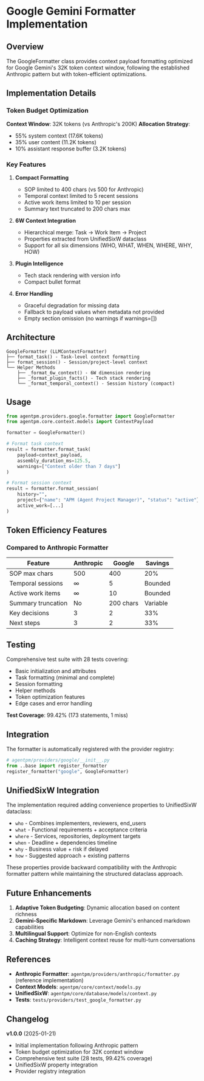 # Google Gemini Formatter Implementation

## Overview

The GoogleFormatter class provides context payload formatting optimized for Google Gemini's 32K token context window, following the established Anthropic pattern but with token-efficient optimizations.

## Implementation Details

### Token Budget Optimization

**Context Window**: 32K tokens (vs Anthropic's 200K)
**Allocation Strategy**:
- 55% system context (17.6K tokens)
- 35% user content (11.2K tokens)
- 10% assistant response buffer (3.2K tokens)

### Key Features

1. **Compact Formatting**
   - SOP limited to 400 chars (vs 500 for Anthropic)
   - Temporal context limited to 5 recent sessions
   - Active work items limited to 10 per session
   - Summary text truncated to 200 chars max

2. **6W Context Integration**
   - Hierarchical merge: Task → Work Item → Project
   - Properties extracted from UnifiedSixW dataclass
   - Support for all six dimensions (WHO, WHAT, WHEN, WHERE, WHY, HOW)

3. **Plugin Intelligence**
   - Tech stack rendering with version info
   - Compact bullet format

4. **Error Handling**
   - Graceful degradation for missing data
   - Fallback to payload values when metadata not provided
   - Empty section omission (no warnings if warnings=[])

## Architecture

```
GoogleFormatter (LLMContextFormatter)
├── format_task() - Task-level context formatting
├── format_session() - Session/project-level context
└── Helper Methods
    ├── _format_6w_context() - 6W dimension rendering
    ├── _format_plugin_facts() - Tech stack rendering
    └── _format_temporal_context() - Session history (compact)
```

## Usage

```python
from agentpm.providers.google.formatter import GoogleFormatter
from agentpm.core.context.models import ContextPayload

formatter = GoogleFormatter()

# Format task context
result = formatter.format_task(
    payload=context_payload,
    assembly_duration_ms=125.5,
    warnings=["Context older than 7 days"]
)

# Format session context
result = formatter.format_session(
    history="",
    project={"name": "APM (Agent Project Manager)", "status": "active"},
    active_work=[...]
)
```

## Token Efficiency Features

### Compared to Anthropic Formatter

| Feature | Anthropic | Google | Savings |
|---------|-----------|--------|---------|
| SOP max chars | 500 | 400 | 20% |
| Temporal sessions | ∞ | 5 | Bounded |
| Active work items | ∞ | 10 | Bounded |
| Summary truncation | No | 200 chars | Variable |
| Key decisions | 3 | 2 | 33% |
| Next steps | 3 | 2 | 33% |

## Testing

Comprehensive test suite with 28 tests covering:

- Basic initialization and attributes
- Task formatting (minimal and complete)
- Session formatting
- Helper methods
- Token optimization features
- Edge cases and error handling

**Test Coverage**: 99.42% (173 statements, 1 miss)

## Integration

The formatter is automatically registered with the provider registry:

```python
# agentpm/providers/google/__init__.py
from ..base import register_formatter
register_formatter("google", GoogleFormatter)
```

## UnifiedSixW Integration

The implementation required adding convenience properties to UnifiedSixW dataclass:

- `who` - Combines implementers, reviewers, end_users
- `what` - Functional requirements + acceptance criteria
- `where` - Services, repositories, deployment targets
- `when` - Deadline + dependencies timeline
- `why` - Business value + risk if delayed
- `how` - Suggested approach + existing patterns

These properties provide backward compatibility with the Anthropic formatter pattern while maintaining the structured dataclass approach.

## Future Enhancements

1. **Adaptive Token Budgeting**: Dynamic allocation based on content richness
2. **Gemini-Specific Markdown**: Leverage Gemini's enhanced markdown capabilities
3. **Multilingual Support**: Optimize for non-English contexts
4. **Caching Strategy**: Intelligent context reuse for multi-turn conversations

## References

- **Anthropic Formatter**: `agentpm/providers/anthropic/formatter.py` (reference implementation)
- **Context Models**: `agentpm/core/context/models.py`
- **UnifiedSixW**: `agentpm/core/database/models/context.py`
- **Tests**: `tests/providers/test_google_formatter.py`

## Changelog

**v1.0.0** (2025-01-21)
- Initial implementation following Anthropic pattern
- Token budget optimization for 32K context window
- Comprehensive test suite (28 tests, 99.42% coverage)
- UnifiedSixW property integration
- Provider registry integration

